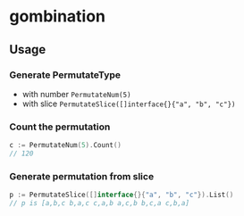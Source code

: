 # gombination


## Usage

### Generate PermutateType
- with number `PermutateNum(5)`
- with slice `PermutateSlice([]interface{}{"a", "b", "c"})`

### Count the permutation
```Go
c := PermutateNum(5).Count() 
// 120
```

### Generate permutation from slice
```Go
p := PermutateSlice([]interface{}{"a", "b", "c"}).List()
// p is [a,b,c b,a,c c,a,b a,c,b b,c,a c,b,a]
```

